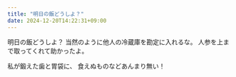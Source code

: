 ```yaml
---
title: "明日の飯どうしよ？"
date: 2024-12-20T14:22:31+09:00
---
```

明日の飯どうしよ？
当然のように他人の冷蔵庫を勘定に入れるな。
人参を上まで取ってくれて助かったよ。

私が鍛えた歯と胃袋に、
食えぬものなどあんまり無い！
